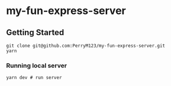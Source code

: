 # my-fun-express-server

## Getting Started

```
git clone git@github.com:PerryM123/my-fun-express-server.git
yarn
```

### Running local server
```
yarn dev # run server
```